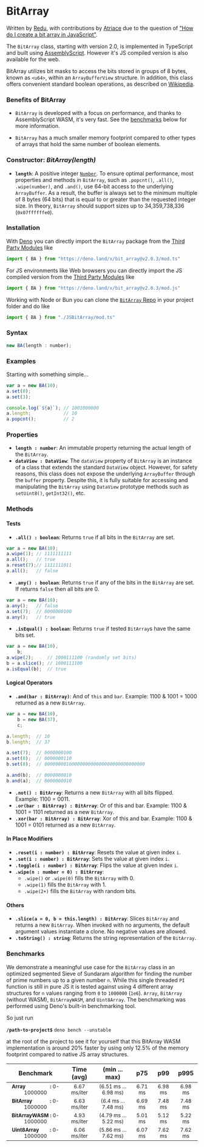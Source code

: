 # **BitArray**

Written by [Redu](https://stackoverflow.com/users/4543207/redu), with contributions by [Atriace](https://stackoverflow.com/users/923972/atriace) due to the question of ["How do I create a bit array in JavaScript"](https://stackoverflow.com/questions/6972717/how-do-i-create-bit-array-in-javascript/73993403#answer-73993403).

The `BitArray` class, starting with version 2.0, is implemented in TypeScript and built using [AssemblyScript](https://www.assemblyscript.org/). However it's JS compiled version is also available for the web.

BitArray utilizes bit masks to access the bits stored in groups of 8 bytes, known as `<u64>`, within an `ArrayBufferView` structure. In addition, this class offers convenient standard boolean operations, as described on [Wikipedia](https://en.wikipedia.org/wiki/Bit_array#Basic_operations).


### **Benefits of BitArray**

- `BitArray` is developed with a focus on performance, and thanks to AssemblyScript WASM, it's very fast. See the [benchmarks](#benchmarks) below for more information.

- `BitArray` has a much smaller memory footprint compared to other types of arrays that hold the same number of boolean elements.

### **Constructor:** *BitArray(length)*

* **`length`**: A positive integer [`Number`](https://developer.mozilla.org/en-US/docs/Web/JavaScript/Reference/Global_Objects/Number). To ensure optimal performance, most properties and methods in `BitArray`, such as `.popcnt()`, `.all()`, `.wipe(number)`, and `.and()`, use 64-bit access to the underlying `ArrayBuffer`. As a result, the buffer is always set to the minimum multiple of 8 bytes (64 bits) that is equal to or greater than the requested integer size. In theory, `BitArray` should support sizes up to 34,359,738,336 (`0x07ffffffe0`).

### **Installation**

With [Deno](https://deno.land/) you can directly import the `BitArray` package from the [Third Party Modules](https://deno.land/x/bit_array@v2.0.3) like


```javascript
import { BA } from "https://deno.land/x/bit_array@v2.0.3/mod.ts"
```

For JS environments like Web browsers you can directly import the JS compiled version from the [Third Party Modules](https://deno.land/x/bit_array@v2.0.2) like

```javascript
import { BA } from "https://deno.land/x/bit_array@v2.0.3/mod.js"
```

Working with Node or Bun you can clone the [`BitArray` Repo](https://github.com/kedicesur/JSBitArray) in your project folder and do like 

```javascript
import { BA } from "./JSBitArray/mod.ts"
```

### **Syntax**

```javascript
new BA(length : number);
```

### **Examples**

Starting with something simple...

```javascript
var a = new BA(10);
a.set(0);
a.set(3);

console.log(`${a}`); // 1001000000
a.length;            // 10
a.popcnt();          // 2
```


### **Properties**

* **`length : number`**: An immutable property returning the actual length of the `BitArray`.
* **`dataView : DataView`**: The `dataView` property of `BitArray` is an instance of a class that extends the standard `DataView` object. However, for safety reasons, this class does not expose the underlying `ArrayBuffer` through the `buffer` property. Despite this, it is fully suitable for accessing and manipulating the `BitArray` using `DataView` prototype methods such as `setUint8()`, `getInt32()`, etc.


### **Methods**

#### Tests
* **`.all() : boolean`**: Returns `true` if all bits in the `BitArray` are set.

```javascript
var a = new BA(10);
a.wipe(1); // 1111111111
a.all();   // true
a.reset(7);// 1111111011
a.all();   // false 
```

* **`.any() : boolean`**: Returns `true` if any of the bits in the `BitArray` are set. If returns `false` then all bits are 0.

```javascript
var a = new BA(10);
a.any();   // false
a.set(7);  // 0000000100
a.any();   // true 
```

* **`.isEqual() : boolean`**: Returns `true` if tested `BitArray`s have the same bits set.

```javascript
var a = new BA(10),
    b;
a.wipe(2);     // 1000111100 (randomly set bits)
b = a.slice(); // 1000111100
a.isEqual(b);  // true 
```

#### Logical Operators
* **`.and(bar : BitArray)`**: And of `this` and `bar`. Example: 1100 & 1001 = 1000 returned as a new `BitArray`.

```javascript
var a = new BA(10),
    b = new BA(37),
    c;

a.length;  // 10
b.length;  // 37

a.set(7);  // 0000000100
a.set(8);  // 0000000110
b.set(8);  // 0000000010000000000000000000000000000

a.and(b);  // 0000000010
b.and(a);  // 0000000010
```

* **`.not() : BitArray`**: Returns a new `BitArray` with all bits flipped. Example: 1100 = 0011.
* **`.or(bar : BitArray) : BitArray`**: Or of this and bar. Example: 1100 & 1001 = 1101 returned as a new `BitArray`.
* **`.xor(bar : BitArray) : BitArray`**: Xor of this and bar. Example: 1100 & 1001 = 0101 returned as a new `BitArray`.

#### In Place Modifiers

* **`.reset(i : number) : BitArray`**: Resets the value at given index `i`.
* **`.set(i : number) : BitArray`**: Sets the value at given index `i`.
* **`.toggle(i : number) : BitArray`**: Flips the value at given index `i`.
* **`.wipe(n : number = 0) : BitArray`**:
  - `.wipe()` or `.wipe(0)` fills the `BitArray` with 0.
  - `.wipe(1)` fills the `BitArray` with 1.
  - `.wipe(2+)` fills the `BitArray` with random bits.

#### Others

* **`.slice(a = 0, b = this.length) : BitArray`**: Slices `BitArray` and returns a new `BitArray`. When invoked with no arguments, the default argument values instantiate a clone. No negative values are allowed.
* **`.toString() : string`**: Returns the string representation of the `BitArray`.

### **Benchmarks**

We demonstrate a meaningful use case for the `BitArray` class in an optimized segmented Sieve of Sundaram algorithm for finding the number of prime numbers up to a given number `n`. While this single threaded `PI` function is still in pure JS it is tested against using 4 different array  structures for `n` values ranging from `0` to `1000000` (`1e6`). `Array`, `BitArray` (without WASM), `BitArrayWASM`, and `Uint8Array`. The benchmarking was performed using Deno's built-in benchmarking tool.

So just run

**`/path-to-project$`** `deno bench --unstable`

at the root of the project to see it for yourself that this BitArray WASM implementation is around 20% faster by using only 12.5% of the memory footprint compared to native JS array structures.

Benchmark|Time (avg)|(min ... max)|p75|p99|p995
|:------:|:--------:|:-----------:|:-:|:-:|:-:
<span style="font-size: smaller;">**Array&nbsp;&nbsp;&nbsp;&nbsp;&nbsp;&nbsp;&nbsp;&nbsp;&nbsp;&nbsp;&nbsp;&nbsp;&nbsp;&nbsp;&nbsp;&nbsp;&nbsp; :** 0-1000000</span>|<span style="font-size: smaller;">6.67 ms/iter</span>|<span style="font-size: smaller;">(6.51 ms … 6.98 ms)</span>|<span style="font-size: smaller;">6.71 ms</span>|<span style="font-size: smaller;">6.98 ms</span>|<span style="font-size: smaller;">6.98 ms</span>
<span style="font-size: smaller;">**BitArray&nbsp;&nbsp;&nbsp;&nbsp;&nbsp;&nbsp;&nbsp;&nbsp;&nbsp;&nbsp;&nbsp;&nbsp; :** 0-1000000</span>|<span style="font-size: smaller;">6.63 ms/iter</span>|<span style="font-size: smaller;">(6.4 ms … 7.48 ms)</span>|<span style="font-size: smaller;">6.69 ms</span>|<span style="font-size: smaller;">7.48 ms</span>|<span style="font-size: smaller;">7.48 ms</span>
<span style="font-size: smaller;">**BitArrayWASM :** 0-1000000</span>|<span style="font-size: smaller;">4.93 ms/iter</span>|<span style="font-size: smaller;">(4.79 ms … 5.22 ms)</span>|<span style="font-size: smaller;">5.01 ms</span>|<span style="font-size: smaller;">5.12 ms</span>|<span style="font-size: smaller;">5.22 ms</span>
<span style="font-size: smaller;">**Uint8Array&nbsp;&nbsp;&nbsp;&nbsp;&nbsp;&nbsp;&nbsp; :** 0-1000000</span>|<span style="font-size: smaller;">6.06 ms/iter</span>|<span style="font-size: smaller;">(5.86 ms … 7.62 ms)</span>|<span style="font-size: smaller;">6.07 ms</span>|<span style="font-size: smaller;">7.62 ms</span>|<span style="font-size: smaller;">7.62 ms</span>
